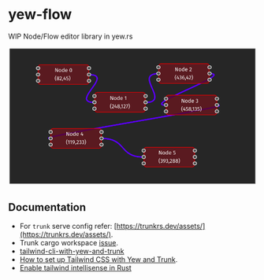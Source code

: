 # yew-flow

WIP Node/Flow editor library in yew.rs

![Screenshot](./media/nodes-screenshot-1.png)

## Documentation

- For `trunk` serve config refer: [https://trunkrs.dev/assets/](https://trunkrs.dev/assets/).
- Trunk cargo workspace [issue](https://github.com/thedodd/trunk/issues/386).
- [tailwind-cli-with-yew-and-trunk](https://www.matsimitsu.com/blog/2022-01-04-taliwind-cli-with-yew-and-trunk)
- [How to set up Tailwind CSS with Yew and Trunk](https://dev.to/arctic_hen7/how-to-set-up-tailwind-css-with-yew-and-trunk-il9).
- [Enable tailwind intellisense in Rust](https://github.com/tailwindlabs/tailwindcss-intellisense/issues/546)
